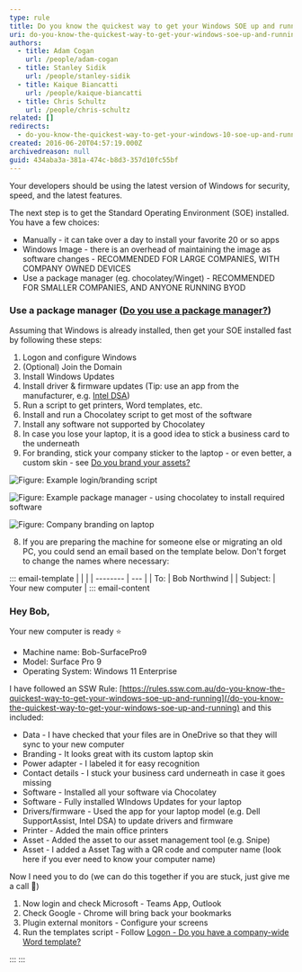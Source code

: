 ```yaml
---
type: rule
title: Do you know the quickest way to get your Windows SOE up and running?
uri: do-you-know-the-quickest-way-to-get-your-windows-soe-up-and-running
authors:
  - title: Adam Cogan
    url: /people/adam-cogan
  - title: Stanley Sidik
    url: /people/stanley-sidik
  - title: Kaique Biancatti
    url: /people/kaique-biancatti
  - title: Chris Schultz
    url: /people/chris-schultz
related: []
redirects:
  - do-you-know-the-quickest-way-to-get-your-windows-10-soe-up-and-running
created: 2016-06-20T04:57:19.000Z
archivedreason: null
guid: 434aba3a-381a-474c-b8d3-357d10fc55bf
---
```

Your developers should be using the latest version of Windows for security, speed, and the latest features.

The next step is to get the Standard Operating Environment (SOE) installed. You have a few choices:

* Manually - it can take over a day to install your favorite 20 or so apps
* Windows Image - there is an overhead of maintaining the image as software changes - RECOMMENDED FOR LARGE COMPANIES, WITH COMPANY OWNED DEVICES
* Use a package manager (eg. chocolatey/Winget) - RECOMMENDED FOR SMALLER COMPANIES, AND ANYONE RUNNING BYOD

<!--endintro-->

### Use a package manager ([Do you use a package manager?](/do-you-use-a-package-manager))

Assuming that Windows is already installed, then get your SOE installed fast by following these steps:

1. Logon and configure Windows
2. (Optional) Join the Domain
3. Install Windows Updates
4. Install driver & firmware updates (Tip: use an app from the manufacturer, e.g. [Intel DSA](https://www.intel.com.au/content/www/au/en/support/detect.html))
5. Run a script to get printers, Word templates, etc.
6. Install and run a Chocolatey script to get most of the software
7. Install any software not supported by Chocolatey
8. In case you lose your laptop, it is a good idea to stick a business card to the underneath
9. For branding, stick your company sticker to the laptop - or even better, a custom skin - see [Do you brand your assets?](/brand-your-assets)

![Figure: Example login/branding script](login-script.png)

![Figure: Example package manager - using chocolatey to install required software](choco.png)

![Figure: Company branding on laptop](ssw-skin.jpeg)

8. If you are preparing the machine for someone else or migrating an old PC, you could send an email based on the template below. Don't forget to change the names where necessary:

::: email-template
|          |     |
| -------- | --- |
| To:      | Bob Northwind |
| Subject: | Your new computer |
::: email-content  

### Hey Bob,

Your new computer is ready ⭐️  

* Machine name: Bob-SurfacePro9
* Model: Surface Pro 9
* Operating System: Windows 11 Enterprise  

I have followed an SSW Rule: [https://rules.ssw.com.au/do-you-know-the-quickest-way-to-get-your-windows-soe-up-and-running](/do-you-know-the-quickest-way-to-get-your-windows-soe-up-and-running) and this included: 

* Data - I have checked that your files are in OneDrive so that they will sync to your new computer
* Branding - It looks great with its custom laptop skin
* Power adapter - I labeled it for easy recognition
* Contact details - I stuck your business card underneath in case it goes missing
* Software - Installed all your software via Chocolatey
* Software - Fully installed WIndows Updates for your laptop
* Drivers/firmware - Used the app for your laptop model (e.g. Dell SupportAssist, Intel DSA) to update drivers and firmware
* Printer - Added the main office printers
* Asset - Added the asset to our asset management tool (e.g. Snipe)
* Asset - I added a Asset Tag with a QR code and computer name (look here if you ever need to know your computer name)

Now I need you to do (we can do this together if you are stuck, just give me a call 🕺) 

1. Now login and check Microsoft - Teams App, Outlook
2. Check Google - Chrome will bring back your bookmarks
3. Plugin external monitors - Configure your screens
4. Run the templates script - Follow [Logon - Do you have a company-wide Word template?](/have-a-companywide-word-template) 

:::
:::
